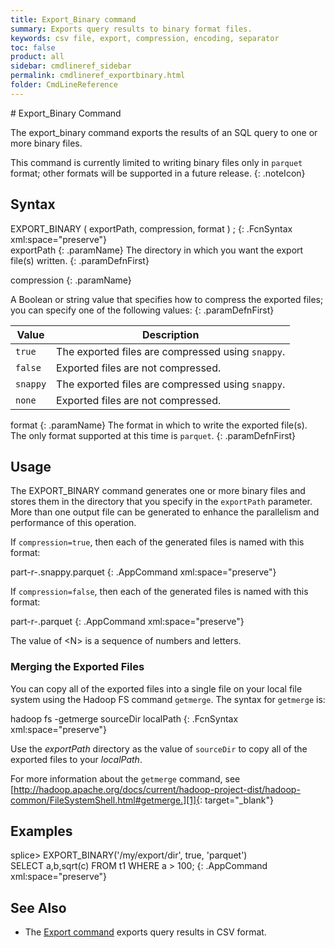 ```yaml
---
title: Export_Binary command
summary: Exports query results to binary format files.
keywords: csv file, export, compression, encoding, separator
toc: false
product: all
sidebar: cmdlineref_sidebar
permalink: cmdlineref_exportbinary.html
folder: CmdLineReference
---
```

<section>
<div class="TopicContent" data-swiftype-index="true" markdown="1">
# Export_Binary Command

The <span class="AppCommand">export_binary</span> command exports the results
of an SQL query to one or more binary files.

This command is currently limited to writing binary files only in `parquet` format; other formats will be supported in a future release.
{: .noteIcon}

## Syntax

<div class="fcnWrapperWide" markdown="1">
    EXPORT_BINARY ( exportPath,
                    compression,
                    format )  <SQL_QUERY>;
{: .FcnSyntax xml:space="preserve"}

</div>
<div class="paramList" markdown="1">
exportPath
{: .paramName}
The directory in which you want the export file(s) written.
{: .paramDefnFirst}

compression
{: .paramName}

A Boolean or string value that specifies how to compress the exported files; you can specify one of
the following values:
{: .paramDefnFirst}

<div markdown="0">
    <table summary="Possible values for compression">
            <col />
            <col />
            <thead>
                <tr>
                    <th>Value</th>
                    <th>Description</th>
                </tr>
            </thead>
            <tbody>
                <tr>
                    <td><code>true</code></td>
                    <td>The exported files are compressed using <code>snappy</code>.</td>
                </tr>
                <tr>
                    <td><code>false</code></td>
                    <td>Exported files are not compressed.</td>
                </tr>
                <tr>
                    <td><code>snappy</code></td>
                    <td>The exported files are compressed using <code>snappy</code>.</td>
                </tr>
                <tr>
                    <td><code>none</code></td>
                    <td>Exported files are not compressed.</td>
                </tr>
            </tbody>
        </table>
</div>

format
{: .paramName}
The format in which to write the exported file(s). The only format supported at this time is `parquet`.
{: .paramDefnFirst}
</div>

## Usage

The <span class="AppCommand">EXPORT_BINARY</span> command generates one or
more binary files and stores them in the directory that you specify in the
`exportPath` parameter. More than one output file can be generated to
enhance the parallelism and performance of this operation.

If `compression=true`, then each of the generated files is named with
this format:

 <div class="preWrapper" markdown="1">
    part-r-<N>.snappy.parquet
{: .AppCommand xml:space="preserve"}
</div>

If `compression=false`, then each of the generated files is named with
this format:

 <div class="preWrapper" markdown="1">
    part-r-<N>.parquet
{: .AppCommand xml:space="preserve"}
</div>

The value of <span class="AppCommand">&lt;N&gt;</span> is a sequence of numbers and letters.

### Merging the Exported Files

You can copy all of the exported files into a single file on your local
file system using the Hadoop FS command `getmerge`. The syntax for
`getmerge` is:

 <div class="fcnWrapperWide" markdown="1">
    hadoop fs -getmerge sourceDir localPath
{: .FcnSyntax xml:space="preserve"}

</div>

Use the *exportPath* directory as the value of `sourceDir` to copy all of
the exported files to your *localPath*.

For more information about the `getmerge` command, see
[http://hadoop.apache.org/docs/current/hadoop-project-dist/hadoop-common/FileSystemShell.html#getmerge.][1]{:
target="_blank"}

## Examples

 <div class="preWrapperWide" markdown="1">
     splice> EXPORT_BINARY('/my/export/dir', true, 'parquet')
              SELECT a,b,sqrt(c) FROM t1 WHERE a > 100;
{: .AppCommand xml:space="preserve"}
</div>

## See Also
* The [Export command](cmdlineref_export.html) exports query results in CSV format.

</div>
</section>



[1]: http://hadoop.apache.org/docs/current/hadoop-project-dist/hadoop-common/FileSystemShell.html#getmerge
